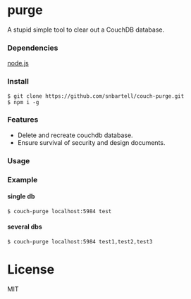 # purge

A stupid simple tool to clear out a CouchDB database.


### Dependencies

[node.js](http://nodejs.org/)


### Install
    $ git clone https://github.com/snbartell/couch-purge.git
    $ npm i -g


### Features

- Delete and recreate couchdb database.
- Ensure survival of security and design documents.


### Usage


### Example

#### single db
    $ couch-purge localhost:5984 test

#### several dbs
    $ couch-purge localhost:5984 test1,test2,test3
    

# License

MIT
